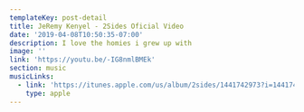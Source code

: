 ```yaml
---
templateKey: post-detail
title: JeRemy Kenyel - 2Sides Oficial Video
date: '2019-04-08T10:50:35-07:00'
description: I love the homies i grew up with
image: ''
link: 'https://youtu.be/-IG8nmlBMEk'
section: music
musicLinks:
  - link: 'https://itunes.apple.com/us/album/2sides/1441742973?i=1441742980'
    type: apple
---
```


